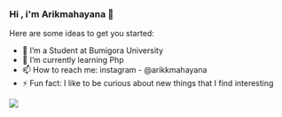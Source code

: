 ### Hi , i'm Arikmahayana 👋

Here are some ideas to get you started:

- 🔭 I’m a Student at Bumigora University
- 🌱 I’m currently learning Php
- 📫 How to reach me: instagram - @arikkmahayana 
- ⚡ Fun fact: I like to be curious about new things that I find interesting

<img src="https://github-readme-stats.vercel.app/api?username=harymahayana07&&show_icons=true&title_color=bb2acf&text_color=daf7dc&bg_color=151515">
